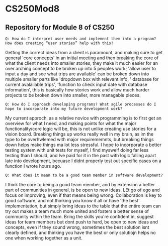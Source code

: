 # CS250Mod8
Repository for Module 8 of CS250
---------------------------------------------


    Q: How do I interpret user needs and implement them into a program? How does creating “user stories” help with this?

Getting the correct ideas from a client is paramount, and making sure to get general 'core concepts' in an initial meeting and then breaking the core of what the client needs into smaller stories, they make it much easier for an over arching concept to be broken up into 5 peoples work; 'allow user to input a day and see what trips are available'  can be broken down into multiple smaller parts like 'dropdown box with relevant info, ' database for current avalailable trips', 'function to check input date with database information', this is basically how stories work and allow much harder projects to be broken down into smaller, more managable pieces.




    
    Q: How do I approach developing programs? What agile processes do I hope to incorporate into my future development work?

My current approch, as a relative novice with programming is to first get an overview for what I need, and making points for what the major functionality/core logic will be, this is not unlike creating use stories for a vision board. Breaking things up works really well in my brain, as im the type to be overhwlemed with major requirememnts, but breaking things down helps make things ma lot less stressful. I hope to incorporate a better testing system with unit tests for myself, I find myswelf doing far less testing than I should, and Ive paid for it in the past with logic falling apart late into development, becuase I didnt properly test out specific cases on a function I wrote hours ago.





    
    Q: What does it mean to be a good team member in software development?

I think the core to being a good team member, and by extension a better part of communities in general, is be open to new ideas. LEt go of ego and focus on improving, even if that means being wrong. Collaboration is key to good software, and not thinking you know it all or have 'the best' implementation, but simply bring ideas to the table that the entire team can try out makes a team much more united and fosters a better sense of community within the team. Bring the skills you're confident in, suggest ideas for team members but dont push to hard, be open to new ideas and concepts, even if they sound wrong, sometimes the best solution isnt clearly defined, and thinking you have the best or only solutiojn helps no one when working together as a unit.  
